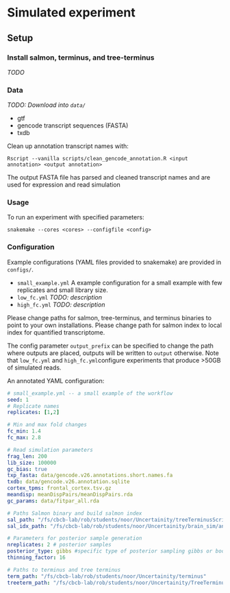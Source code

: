 # Simulated experiment

## Setup

### Install salmon, terminus, and tree-terminus

_TODO_

### Data

_TODO: Download into `data/`_
- gtf
- gencode transcript sequences (FASTA)
- txdb

Clean up annotation transcript names with:
    
    Rscript --vanilla scripts/clean_gencode_annotation.R <input annotation> <output annotation>

The output FASTA file has parsed and cleaned transcript names and are used for expression and read simulation

### Usage

To run an experiment with specified parameters:

    snakemake --cores <cores> --configfile <config>

### Configuration

Example configurations (YAML files provided to snakemake) are provided in `configs/`.
- `small_example.yml` A example configuration for a small example with few replicates and small library size.
- `low_fc.yml` _TODO: description_
- `high_fc.yml` _TODO: description_

Please change paths for salmon, tree-terminus, and terminus binaries to point to your own installations.
Please change path for salmon index to local index for quantified transcriptome.

The config parameter `output_prefix` can be specified to change the path where outputs are placed, outputs will be written to `output` otherwise. Note that `low_fc.yml` and `high_fc.yml`configure experiments that produce >50GB of simulated reads.

An annotated YAML configuration:
```YAML
# small_example.yml -- a small example of the workflow
seed: 1
# Replicate names
replicates: [1,2]

# Min and max fold changes
fc_min: 1.4
fc_max: 2.8

# Read simulation parameters
frag_len: 200
lib_size: 100000
gc_bias: true
txp_fasta: data/gencode.v26.annotations.short.names.fa
txdb: data/gencode.v26.annotation.sqlite
cortex_tpms: frontal_cortex.tsv.gz
meandisp: meanDispPairs/meanDispPairs.rda
gc_params: data/fitpar_all.rda

# Paths Salmon binary and build salmon index
sal_path: "/fs/cbcb-lab/rob/students/noor/Uncertainity/treeTerminusScripts/Chimpanzee/no_thresh_boot/.snakemake/conda/b5dc9e9ebd55a53225f40312a659f7a2/bin/salmon"
sal_idx_path: "/fs/cbcb-lab/rob/students/noor/Uncertainity/brain_sim/annotation/sal_ind_nodup"

# Parameters for posterior sample generation
nreplicates: 2 # posterior samples
posterior_type: gibbs #specific type of posterior sampling gibbs or bootstrap
thinning_factor: 16

# Paths to terminus and tree terminus
term_path: "/fs/cbcb-lab/rob/students/noor/Uncertainity/terminus"
treeterm_path: "/fs/cbcb-lab/rob/students/noor/Uncertainity/TreeTerminus"
```
